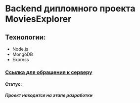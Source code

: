 # Backend дипломного проекта MoviesExplorer
## Технологии:

- Node.js
- MongoDB
- Express

### [Ссылка для обращения к серверу](https://api.diploma.sherstnev.nomoredomains.xyz)

#### Статус:

##### Проект находится на этапе разработки

